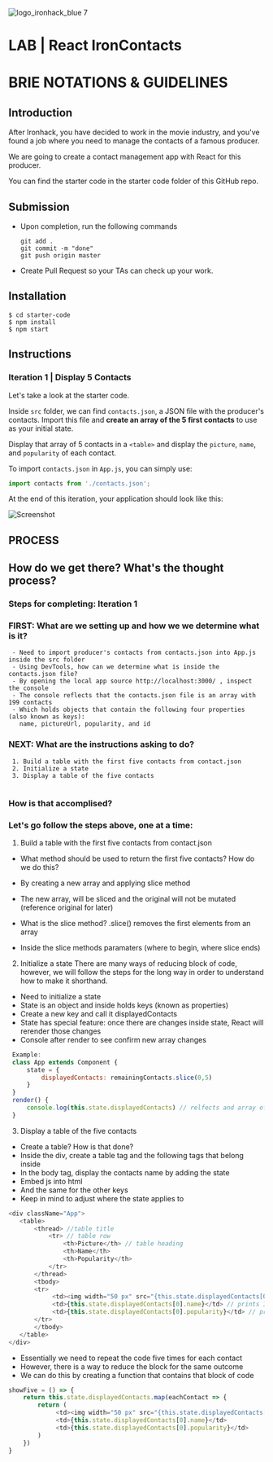 ![logo_ironhack_blue 7](https://user-images.githubusercontent.com/23629340/40541063-a07a0a8a-601a-11e8-91b5-2f13e4e6b441.png)

# LAB | React IronContacts 
# BRIE NOTATIONS & GUIDELINES

## Introduction

After Ironhack, you have decided to work in the movie industry, and you've found a job where you need to manage the contacts of a famous producer.

We are going to create a contact management app with React for this producer.

You can find the starter code in the starter code folder of this GitHub repo.

## Submission

- Upon completion, run the following commands

  ```
  git add .
  git commit -m "done"
  git push origin master
  ```

- Create Pull Request so your TAs can check up your work.

## Installation

```
$ cd starter-code
$ npm install
$ npm start
```

## Instructions

### Iteration 1 | Display 5 Contacts

Let's take a look at the starter code.

Inside `src` folder, we can find `contacts.json`, a JSON file with the producer's contacts. Import this file and **create an array of the 5 first contacts** to use as your initial state.

Display that array of 5 contacts in a `<table>` and display the `picture`, `name`, and `popularity` of each contact.

To import `contacts.json` in `App.js`, you can simply use:

```js
import contacts from './contacts.json';
```

At the end of this iteration, your application should look like this:

![Screenshot](https://i.imgur.com/fPuwZXv.png)


## PROCESS
## How do we get there? What's the thought process?
### Steps for completing: Iteration 1

### FIRST: What are we setting up and how we we determine what is it?

```
 - Need to import producer's contacts from contacts.json into App.js inside the src folder
 - Using DevTools, how can we determine what is inside the contacts.json file?
 - By opening the local app source http://localhost:3000/ , inspect the console
 - The console reflects that the contacts.json file is an array with 199 contacts
 - Which holds objects that contain the following four properties (also known as keys): 
   name, pictureUrl, popularity, and id

```

### NEXT: What are the instructions asking to do? 

```
 1. Build a table with the first five contacts from contact.json 
 2. Initialize a state
 3. Display a table of the five contacts
 
```

### How is that accomplised? 
### Let's go follow the steps above, one at a time:


1. Build a table with the first five contacts from contact.json 


 - What method should be used to return the first five contacts? How do we do this?
 - By creating a new array and applying slice method
 - The new array, will be sliced and the original will not be mutated
   (reference original for later)
 
 - What is the slice method? .slice() removes the first elements from an array
 - Inside the slice methods paramaters (where to begin, where slice ends)


2. Initialize a state
There are many ways of reducing block of code, however, we will follow the steps for the long way in order to understand how to make it shorthand.


 - Need to initialize a state 
 - State is an object and inside holds keys (known as properties)
 - Create a new key and call it displayedContacts
 - State has special feature: once there are changes inside state, 
   React will rerender those changes
 - Console after render to see confirm new array changes

```js
 Example:
 class App extends Component {
     state = {
         displayedContacts: remainingContacts.slice(0,5)
     }
 }
 render() {
     console.log(this.state.displayedContacts) // relfects and array of five objects
 }
```

 3. Display a table of the five contacts

 
 - Create a table? How is that done?
 - Inside the div, create a table tag and the following tags that belong inside
 - In the body tag, display the contacts name by adding the state 
 - Embed js into html
 - And the same for the other keys
 - Keep in mind to adjust where the state applies to
 
 
 ```js
 <div className="App">
    <table>
        <thread> //table title
            <tr> // table row
                <th>Picture</th> // table heading
                <th>Name</th>
                <th>Popularity</th>
            </tr>
        </thread>
        <tbody>
        <tr>
             <td><img width="50 px" src="{this.state.displayedContacts[0].pictureUrl}" alt="<td>{this.state.displayedContacts[0].name}"</td> // prints image from .json file
             <td>{this.state.displayedContacts[0].name}</td> // prints Idei Elba
             <td>{this.state.displayedContacts[0].popularity}</td> // prints popularity amount
        </tr>
        </tbody>
    </table>
 </div>
 ```

 - Essentially we need to repeat the code five times for each contact
 - However, there is a way to reduce the block for the same outcome
 - We can do this by creating a function that contains that block of code

```js
showFive = () => {
    return this.state.displayedContacts.map(eachContact => {
        return (
             <td><img width="50 px" src="{this.state.displayedContacts[0].pictureUrl}" alt="<td>{this.state.displayedContacts[0].name}"</td> 
             <td>{this.state.displayedContacts[0].name}</td> 
             <td>{this.state.displayedContacts[0].popularity}</td>
        )
    })
}
```

